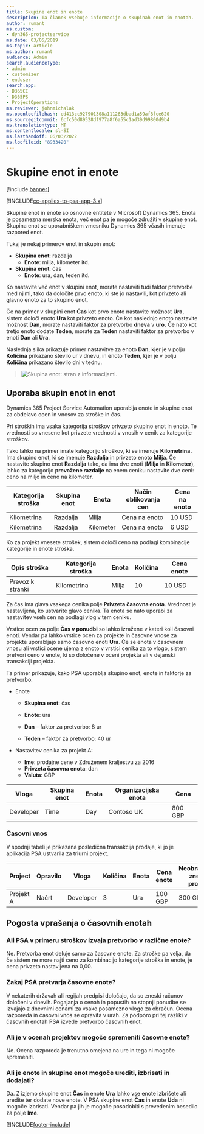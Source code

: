 ```yaml
---
title: Skupine enot in enote
description: Ta članek vsebuje informacije o skupinah enot in enotah.
author: rumant
ms.custom:
- dyn365-projectservice
ms.date: 03/05/2019
ms.topic: article
ms.author: rumant
audience: Admin
search.audienceType:
- admin
- customizer
- enduser
search.app:
- D365CE
- D365PS
- ProjectOperations
ms.reviewer: johnmichalak
ms.openlocfilehash: ed413cc927901308a111263dbad1a59af8fce620
ms.sourcegitcommit: 6cfc50d89528df977a8f6a55c1ad39d99800d9b4
ms.translationtype: MT
ms.contentlocale: sl-SI
ms.lasthandoff: 06/03/2022
ms.locfileid: "8933420"
---
```

# <a name="unit-groups-and-units"></a>Skupine enot in enote

[!include [banner](../includes/psa-now-project-operations.md)]

[!INCLUDE[cc-applies-to-psa-app-3.x](../includes/cc-applies-to-psa-app-3x.md)]

Skupine enot in enote so osnovne entitete v Microsoft Dynamics 365. Enota je posamezna merska enota, več enot pa je mogoče združiti v skupine enot. Skupina enot se uporabniškem vmesniku Dynamics 365 včasih imenuje razpored enot. 

Tukaj je nekaj primerov enot in skupin enot:
 
- **Skupina enot**: razdalja 
    - **Enote**: milja, kilometer itd.
- **Skupina enot**: čas
    - **Enote**: ura, dan, teden itd. 

Ko nastavite več enot v skupini enot, morate nastaviti tudi faktor pretvorbe med njimi, tako da določite prvo enoto, ki ste jo nastavili, kot privzeto ali glavno enoto za to skupino enot. 

Če na primer v skupini enot **Čas** kot prvo enoto nastavite možnost **Ura**, sistem določi enoto **Ura** kot privzeto enoto. Če kot naslednjo enoto nastavite možnost **Dan**, morate nastaviti faktor za pretvorbo **dneva** v **uro.** Če nato kot tretjo enoto dodate **Teden**, morate za **Teden** nastaviti faktor za pretvorbo v enoti **Dan** ali **Ura**. 

Naslednja slika prikazuje primer nastavitve za enoto **Dan**, kjer je v polju **Količina** prikazano število ur v dnevu, in enoto **Teden**, kjer je v polju **Količina** prikazano število dni v tednu.

> ![Skupina enot: stran z informacijami.](media/advanced-2.png)

## <a name="using-units-and-unit-groups"></a>Uporaba skupin enot in enot

Dynamics 365 Project Service Automation uporablja enote in skupine enot za obdelavo ocen in vnosov za stroške in čas. 

Pri stroških ima vsaka kategorija stroškov privzeto skupino enot in enoto. Te vrednosti so vnesene kot privzete vrednosti v vnosih v cenik za kategorije stroškov. 

Tako lahko na primer imate kategorijo stroškov, ki se imenuje **Kilometrina.** Ima skupino enot, ki se imenuje **Razdalja** in privzeto enoto **Milja**. Če nastavite skupino enot **Razdalja** tako, da ima dve enoti (**Milja** in **Kilometer**), lahko za kategorijo **prevožene razdalje** na enem ceniku nastavite dve ceni: ceno na miljo in ceno na kilometer.

| Kategorija stroška  | Skupina enot  | Enota      | Način oblikovanja cen  | Cena na enoto  |
|-------------------|---------------|-----------|-------------------|-------------------|
| Kilometrina           | Razdalja      | Milja      | Cena na enoto    | 10 USD            |
| Kilometrina           | Razdalja      | Kilometer | Cena na enoto    |  6 USD            |

Ko za projekt vnesete strošek, sistem določi ceno na podlagi kombinacije kategorije in enote stroška. 

| Opis stroška        | Kategorija stroška  | Enota  | Količina  | Cena enote   |
|----------------------------|---------------------|-------|-----------|----------------|
| Prevoz k stranki | Kilometrina             | Milja  | 10        | 10 USD         |

Za čas ima glava vsakega cenika polje **Privzeta časovna enota**. Vrednost je nastavljena, ko ustvarite glavo cenika. Ta enota se nato uporabi za nastavitev vseh cen na podlagi vlog v tem ceniku.

Vrstice ocen za polje **Čas v ponudbi** so lahko izražene v kateri koli časovni enoti. Vendar pa lahko vrstice ocen za projekte in časovne vnose za projekte uporabljajo samo časovno enoti **Ura**. Če se enota v časovnem vnosu ali vrstici ocene ujema z enoto v vrstici cenika za to vlogo, sistem pretvori ceno v enote, ki so določene v oceni projekta ali v dejanski transakciji projekta.

Ta primer prikazuje, kako PSA uporablja skupino enot, enote in faktorje za pretvorbo.
- Enote

   - **Skupina enot**: čas 
   - **Enote**: ura 
    
    - **Dan** – faktor za pretvorbo: 8 ur       
    - **Teden** – faktor za pretvorbo: 40 ur  
        
- Nastavitev cenika za projekt A:

    - **Ime**: prodajne cene v Združenem kraljestvu za 2016 
    - **Privzeta časovna enota**: dan 
    - **Valuta**: GBP

| Vloga      | Skupina enot | Enota | Organizacijska enota | Cena   |
|-----------|------------|------|---------------------|---------|
| Developer | Time       | Day  | Contoso UK          | 800 GBP |

### <a name="time-entry"></a>Časovni vnos

V spodnji tabeli je prikazana posledična transakcija prodaje, ki jo je aplikacija PSA ustvarila za triurni projekt.


| Project   | Opravilo    | Vloga      | Količina | Enota  | Cena enote | Neobračunani znesek prodaje |
|-----------|---------|-----------|----------|-------|------------|-----------------------|
| Projekt A | Načrt  | Developer | 3        | Ura  | 100 GBP    | 300 GBP               |

## <a name="time-unit-faq"></a>Pogosta vprašanja o časovnih enotah

### <a name="does-psa-convert-to-different-units-in-the-case-of-expenses"></a>Ali PSA v primeru stroškov izvaja pretvorbo v različne enote?
Ne. Pretvorba enot deluje samo za časovne enote. Za stroške pa velja, da če sistem ne more najti ceno za kombinacijo kategorije stroška in enote, je cena privzeto nastavljena na 0,00.

### <a name="why-does-psa-convert-time-units"></a>Zakaj PSA pretvarja časovne enote?
V nekaterih državah ali regijah predpisi določajo, da so zneski računov določeni v dnevih. Pogajanja o cenah in popustih na stopnji ponudbe se izvajajo z dnevnimi cenami za vsako posamezno vlogo za obračun. Ocena razporeda in časovni vnos se opravita v urah. Za podporo pri tej razliki v časovnih enotah PSA izvede pretvorbo časovnih enot.

### <a name="can-time-units-be-changed-on-project-estimates"></a>Ali je v ocenah projektov mogoče spremeniti časovne enote?
Ne. Ocena razporeda je trenutno omejena na ure in tega ni mogoče spremeniti.

### <a name="can-units-and-unit-groups-be-edited-deleted-and-added"></a>Ali je enote in skupine enot mogoče urediti, izbrisati in dodajati?
Da. Z izjemo skupine enot **Čas** in enote **Ura** lahko vse enote izbrišete ali uredite ter dodate nove enote. V PSA skupine enot **Čas** in enote **Uda** ni mogoče izbrisati. Vendar pa jih je mogoče posodobiti s prevedenim besedilo za polje **Ime**.


[!INCLUDE[footer-include](../includes/footer-banner.md)]
